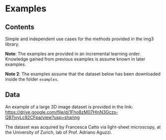 # Examples

## Contents

Simple and independent use cases for the methods provided in the img3 library.

**Note**: The examples are provided in an incremental learning order.
Knowledge gained from previous examples is assume known in later examples.

**Note 2**: The examples assume that the dataset below has been downloaded inside the folder `examples`.


## Data

An example of a large 3D image dataset is provided in the link:  
https://drive.google.com/file/d/1Fho8zM07HInN3Gczs-QB7jvyLc92CFpa/view?usp=sharing

The dataset was acquired by Francesca Catto via light-sheet microscopy,
at the University of Zurich, lab of Prof. Adriano Aguzzi.

